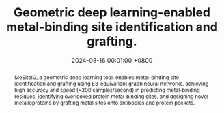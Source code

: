 ---
title:          "Geometric deep learning-enabled metal-binding site identification and grafting."
date:           2024-08-16 00:01:00 +0800
selected:       true
pub:            "Bioinformatics"
pub_date:       "2024"
abstract: >-
  MeSiteIG, a geometric deep learning tool, enables metal-binding site identification and grafting using E3-equivariant graph neural networks, achieving high accuracy and speed (~300 samples/second) in predicting metal-binding residues, identifying overlooked protein metal-binding sites, and designing novel metalloproteins by grafting metal sites onto antibodies and protein pockets.
cover:          /assets/images/covers/2024-10-cover.jpg
authors:
- Yu, J.-L.*
- Wang, Y.-G.
- Peng, J.
- Wu, J.-W.
- Zhou, C.
- Li, G.-B.#
links:
  Paper: https://doi.org/10.1016/j.fmre.2024.11.012
  Project: https://mesiteig.ddtmlab.org/
---